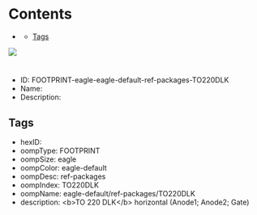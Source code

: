 



Contents
========

* [](#)
	* [Tags](#tags)
  
![][im]
# 

- ID: FOOTPRINT-eagle-eagle-default-ref-packages-TO220DLK
- Name: 
- Description: 

## Tags

- hexID: 
- oompType: FOOTPRINT
- oompSize: eagle
- oompColor: eagle-default
- oompDesc: ref-packages
- oompIndex: TO220DLK
- oompName: eagle-default/ref-packages/TO220DLK
- description: &lt;b&gt;TO 220 DLK&lt;/b&gt; horizontal (Anode1; Anode2; Gate)



[im]: image.png
